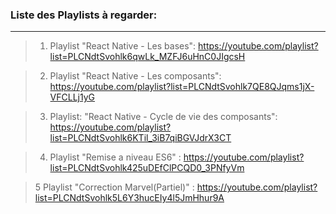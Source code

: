 ### Liste des Playlists à regarder:
---
>1. Playlist "React Native - Les bases":
https://youtube.com/playlist?list=PLCNdtSvohlk6qwLk_MZFJ6uHnC0JIgcsH

>2. Playlist "React Native - Les composants": 
https://youtube.com/playlist?list=PLCNdtSvohlk7QE8QJqms1jX-VFCLLj1yG

>3. Playlist: "React Native - Cycle de vie des composants":
https://youtube.com/playlist?list=PLCNdtSvohlk6KTil_3iB7qiBGVJdrX3CT

>4. Playlist "Remise a niveau ES6" :
https://youtube.com/playlist?list=PLCNdtSvohlk425uDEfClPCQD0_3PNfyVm

>5 Playlist "Correction Marvel(Partiel)" : https://youtube.com/playlist?list=PLCNdtSvohlk5L6Y3hucEIy4l5JmHhur9A
